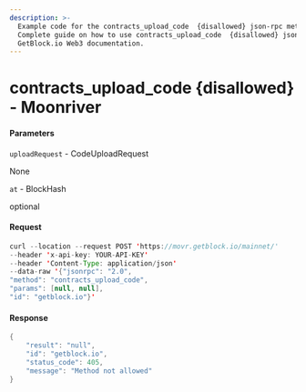 ```yaml
---
description: >-
  Example code for the contracts_upload_code  {disallowed} json-rpc method.
  Сomplete guide on how to use contracts_upload_code  {disallowed} json-rpc in
  GetBlock.io Web3 documentation.
---
```


# contracts\_upload\_code {disallowed} - Moonriver

#### Parameters

`uploadRequest` - CodeUploadRequest

None

`at` - BlockHash

optional

#### Request

```java
curl --location --request POST 'https://movr.getblock.io/mainnet/' 
--header 'x-api-key: YOUR-API-KEY' 
--header 'Content-Type: application/json' 
--data-raw '{"jsonrpc": "2.0",
"method": "contracts_upload_code",
"params": [null, null],
"id": "getblock.io"}'
```

#### Response

```java
{
    "result": "null",
    "id": "getblock.io",
    "status_code": 405,
    "message": "Method not allowed"
}
```
